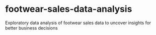 # footwear-sales-data-analysis
Exploratory data analysis of footwear sales data to uncover insights for better business decisions
